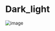 ﻿# Dark_light
![image](https://github.com/user-attachments/assets/2c1cb513-c346-4aa1-9520-cbc97e6aac92)
